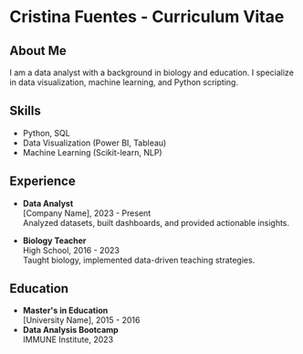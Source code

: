 # Cristina Fuentes - Curriculum Vitae

## About Me
I am a data analyst with a background in biology and education. I specialize in data visualization, machine learning, and Python scripting.

## Skills
- Python, SQL
- Data Visualization (Power BI, Tableau)
- Machine Learning (Scikit-learn, NLP)

## Experience
- **Data Analyst**  
  [Company Name], 2023 - Present  
  Analyzed datasets, built dashboards, and provided actionable insights.

- **Biology Teacher**  
  High School, 2016 - 2023  
  Taught biology, implemented data-driven teaching strategies.

## Education
- **Master's in Education**  
  [University Name], 2015 - 2016  
- **Data Analysis Bootcamp**  
  IMMUNE Institute, 2023
